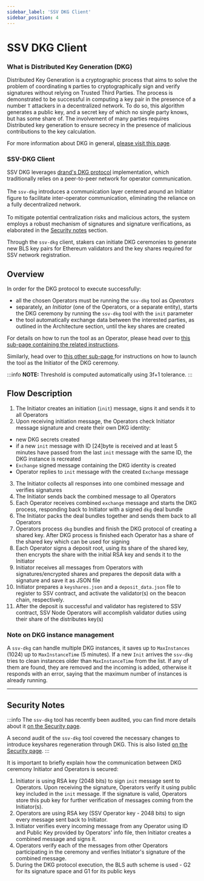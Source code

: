 ```yaml
---
sidebar_label: 'SSV DKG Client'
sidebar_position: 4
---
```


# SSV DKG Client

### What is Distributed Key Generation (DKG)

Distributed Key Generation is a cryptographic process that aims to solve the problem of coordinating `N` parties to cryptographically sign and verify signatures without relying on Trusted Third Parties. The process is demonstrated to be successful in computing a key pair in the presence of a number `T` attackers in a decentralized network. To do so, this algorithm generates a public key, and a secret key of which no single party knows, but has some share of. The involvement of many parties requires Distributed key generation to ensure secrecy in the presence of malicious contributions to the key calculation.

For more information about DKG in general, [please visit this page](https://en.wikipedia.org/wiki/Distributed_key_generation).

### SSV-DKG Client

SSV DKG leverages [drand's DKG protocol](https://drand.love/docs/cryptography/#setup-phase) implementation, which traditionally relies on a peer-to-peer network for operator communication. \
\
The `ssv-dkg` introduces a communication layer centered around an Initiator figure to facilitate inter-operator communication, eliminating the reliance on a fully decentralized network. \
\
To mitigate potential centralization risks and malicious actors, the system employs a robust mechanism of signatures and signature verifications, as elaborated in the [Security notes](./#security-notes) section.

Through the `ssv-dkg` client, stakers can initiate DKG ceremonies to generate new BLS key pairs for Ethereum validators and the key shares required for SSV network registration.

## Overview

In order for the DKG protocol to execute successfully:

* all the chosen Operators must be running the `ssv-dkg` tool as _Operators_
* separately, an _Initiator_ (one of the Operators, or a separate entity), starts the DKG ceremony by running the `ssv-dkg` tool with the `init` parameter
* the tool automatically exchange data between the interested parties, as outlined in the Architecture section, until the key shares are created

For details on how to run the tool as an Operator, please head over to [this sub-page containing the related instructions](/operators/operator-node/node-setup/enabling-dkg/).

Similarly, head over to [this other sub-page ](generate-key-shares.md)for instructions on how to launch the tool as the Initiator of the DKG ceremony.

:::info
**NOTE:** Threshold is computed automatically using 3f+1 tolerance.
:::

## Flow Description

1. The Initiator creates an initiation (`init`) message, signs it and sends it to all Operators
2. Upon receiving initiation message, the Operators check Initiator message signature and create their own DKG identity:

* new DKG secrets created
* if a new `init` message with ID \[24]byte is received and at least 5 minutes have passed from the last `init` message with the same ID, the DKG instance is recreated
* `Exchange` signed message containing the DKG identity is created
* Operator replies to `init` message with the created `Exchange` message

3. The Initiator collects all responses into one combined message and verifies signatures
4. The Initiator sends back the combined message to all Operators
5. Each Operator receives combined `exchange` message and starts the DKG process, responding back to Initiator with a signed `dkg` deal bundle
6. The Initiator packs the deal bundles together and sends them back to all Operators
7. Operators process `dkg` bundles and finish the DKG protocol of creating a shared key. After DKG process is finished each Operator has a share of the shared key which can be used for signing
8. Each Operator signs a deposit root, using its share of the shared key, then encrypts the share with the initial RSA key and sends it to the Initiator
9. Initiator receives all messages from Operators with signatures/encrypted shares and prepares the deposit data with a signature and save it as JSON file
10. Initiator prepares a `keyshares.json` and a `deposit_data.json` file to register to SSV contract, and activate the validator(s) on the beacon chain, respectively.
11. After the deposit is successful and validator has registered to SSV contract, SSV Node Operators will accomplish validator duties using their share of the distributes key(s)

### Note on DKG instance management

A `ssv-dkg` can handle multiple DKG instances, it saves up to `MaxInstances` (1024) up to `MaxInstanceTime` (5 minutes). If a new `Init` arrives the `ssv-dkg` tries to clean instances older than `MaxInstanceTime` from the list. If any of them are found, they are removed and the incoming is added, otherwise it responds with an error, saying that the maximum number of instances is already running.

***

## Security Notes

:::info
The `ssv-dkg` tool has recently been audited, you can find more details about it [on the Security page](../../security.md#audit-resources).

A second audit of the `ssv-dkg` tool covered the necessary changes to introduce keyshares regeneration through DKG. This is also listed [on the Security page](../../security.md#audit-resources).
:::

It is important to briefly explain how the communication between DKG ceremony Initiator and Operators is secured:

1. Initiator is using RSA key (2048 bits) to sign `init` message sent to Operators. Upon receiving the signature, Operators verify it using public key included in the `init` message. If the signature is valid, Operators store this pub key for further verification of messages coming from the Initiator(s).
2. Operators are using RSA key (SSV Operator key - 2048 bits) to sign every message sent back to Initiator.
3. Initiator verifies every incoming message from any Operator using ID and Public Key provided by Operators' info file, then Initiator creates a combined message and signs it.
4. Operators verify each of the messages from other Operators participating in the ceremony and verifies Initiator's signature of the combined message.
5. During the DKG protocol execution, the BLS auth scheme is used - G2 for its signature space and G1 for its public keys
